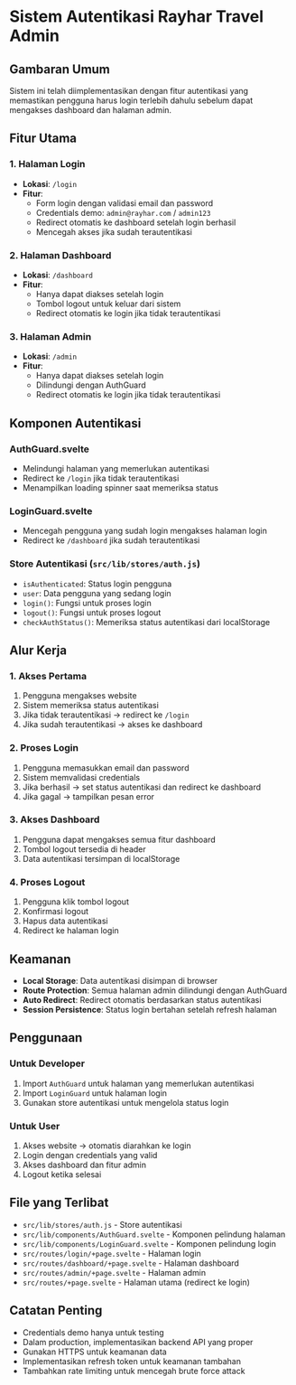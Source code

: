 # Sistem Autentikasi Rayhar Travel Admin

## Gambaran Umum

Sistem ini telah diimplementasikan dengan fitur autentikasi yang memastikan pengguna harus login terlebih dahulu sebelum dapat mengakses dashboard dan halaman admin.

## Fitur Utama

### 1. Halaman Login
- **Lokasi**: `/login`
- **Fitur**: 
  - Form login dengan validasi email dan password
  - Credentials demo: `admin@rayhar.com` / `admin123`
  - Redirect otomatis ke dashboard setelah login berhasil
  - Mencegah akses jika sudah terautentikasi

### 2. Halaman Dashboard
- **Lokasi**: `/dashboard`
- **Fitur**:
  - Hanya dapat diakses setelah login
  - Tombol logout untuk keluar dari sistem
  - Redirect otomatis ke login jika tidak terautentikasi

### 3. Halaman Admin
- **Lokasi**: `/admin`
- **Fitur**:
  - Hanya dapat diakses setelah login
  - Dilindungi dengan AuthGuard
  - Redirect otomatis ke login jika tidak terautentikasi

## Komponen Autentikasi

### AuthGuard.svelte
- Melindungi halaman yang memerlukan autentikasi
- Redirect ke `/login` jika tidak terautentikasi
- Menampilkan loading spinner saat memeriksa status

### LoginGuard.svelte
- Mencegah pengguna yang sudah login mengakses halaman login
- Redirect ke `/dashboard` jika sudah terautentikasi

### Store Autentikasi (`src/lib/stores/auth.js`)
- `isAuthenticated`: Status login pengguna
- `user`: Data pengguna yang sedang login
- `login()`: Fungsi untuk proses login
- `logout()`: Fungsi untuk proses logout
- `checkAuthStatus()`: Memeriksa status autentikasi dari localStorage

## Alur Kerja

### 1. Akses Pertama
1. Pengguna mengakses website
2. Sistem memeriksa status autentikasi
3. Jika tidak terautentikasi → redirect ke `/login`
4. Jika sudah terautentikasi → akses ke dashboard

### 2. Proses Login
1. Pengguna memasukkan email dan password
2. Sistem memvalidasi credentials
3. Jika berhasil → set status autentikasi dan redirect ke dashboard
4. Jika gagal → tampilkan pesan error

### 3. Akses Dashboard
1. Pengguna dapat mengakses semua fitur dashboard
2. Tombol logout tersedia di header
3. Data autentikasi tersimpan di localStorage

### 4. Proses Logout
1. Pengguna klik tombol logout
2. Konfirmasi logout
3. Hapus data autentikasi
4. Redirect ke halaman login

## Keamanan

- **Local Storage**: Data autentikasi disimpan di browser
- **Route Protection**: Semua halaman admin dilindungi dengan AuthGuard
- **Auto Redirect**: Redirect otomatis berdasarkan status autentikasi
- **Session Persistence**: Status login bertahan setelah refresh halaman

## Penggunaan

### Untuk Developer
1. Import `AuthGuard` untuk halaman yang memerlukan autentikasi
2. Import `LoginGuard` untuk halaman login
3. Gunakan store autentikasi untuk mengelola status login

### Untuk User
1. Akses website → otomatis diarahkan ke login
2. Login dengan credentials yang valid
3. Akses dashboard dan fitur admin
4. Logout ketika selesai

## File yang Terlibat

- `src/lib/stores/auth.js` - Store autentikasi
- `src/lib/components/AuthGuard.svelte` - Komponen pelindung halaman
- `src/lib/components/LoginGuard.svelte` - Komponen pelindung login
- `src/routes/login/+page.svelte` - Halaman login
- `src/routes/dashboard/+page.svelte` - Halaman dashboard
- `src/routes/admin/+page.svelte` - Halaman admin
- `src/routes/+page.svelte` - Halaman utama (redirect ke login)

## Catatan Penting

- Credentials demo hanya untuk testing
- Dalam production, implementasikan backend API yang proper
- Gunakan HTTPS untuk keamanan data
- Implementasikan refresh token untuk keamanan tambahan
- Tambahkan rate limiting untuk mencegah brute force attack
